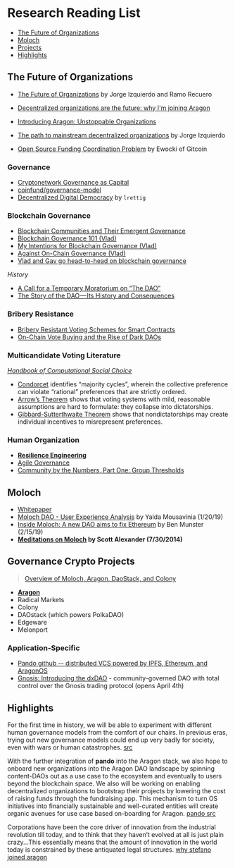 # Research Reading List

* [The Future of Organizations](#dao)
* [Moloch](#moloch)
* [Projects](#proj)
* [Highlights](#high)

## The Future of Organizations <a name = "dao"></a>

* [The Future of Organizations](http://blog.aragon.one/the-future-of-organizations/) by Jorge Izquierdo and Ramo Recuero
* [Decentralized organizations are the future: why I'm joining Aragon](https://medium.com/@stefanobernardi/decentralized-organizations-are-the-future-why-im-joining-aragon-52ddd339ed2e)
* [Introducing Aragon: Unstoppable Organizations](https://medium.com/aragondec/introducing-aragon-unstoppable-companies-58c1fd2d00ce)
* [The path to mainstream decentralized organizations](https://medium.com/aragondec/the-path-to-mainstream-decentralized-organizations-d95a89d3cac4) by Jorge Izquierdo

* [Open Source Funding Coordination Problem](https://docs.google.com/presentation/d/1LsxqC_aRp9fVbqsTF6fKF1JcaRQFWPz2M2lgZwkcU70/edit#slide=id.g5676e801cb_1_62) by Ewocki of Gitcoin

### Governance
* [Cryptonetwork Governance as Capital](https://www.placeholder.vc/blog/2019/2/19/cryptonetwork-governance-as-capital)
* [coinfund/governance-model](https://github.com/coinfund/governance-model)
* [Decentralized Digital Democracy](https://github.com/lrettig/paper) by `lrettig`

### Blockchain Governance
* [Blockchain Communities and Their Emergent Governance](https://medium.com/amentum/blockchain-communities-and-their-emergent-governance-cfe5627dcf52)
* [Blockchain Governance 101 (Vlad)](https://blog.goodaudience.com/blockchain-governance-101-eea5201d7992)
* [My Intentions for Blockchain Governance (Vlad)](https://medium.com/@Vlad_Zamfir/my-intentions-for-blockchain-governance-801d19d378e5)
* [Against On-Chain Governance (Vlad)](https://medium.com/@Vlad_Zamfir/against-on-chain-governance-a4ceacd040ca)
* [Vlad and Gav go head-to-head on blockchain governance](https://www.zeroknowledge.fm/52)

*History*
* [A Call for a Temporary Moratorium on “The DAO”](https://docs.google.com/document/d/10kTyCmGPhvZy94F7VWyS-dQ4lsBacR2dUgGTtV98C40/edit#heading=h.exdzp88avpn4)
* [The Story of the DAO — Its History and Consequences](https://medium.com/swlh/the-story-of-the-dao-its-history-and-consequences-71e6a8a551ee)

### Bribery Resistance
* [Bribery Resistant Voting Schemes for Smart Contracts](https://ethresear.ch/t/bribery-resistant-voting-schemes-for-smart-contracts/3354)
* [On-Chain Vote Buying and the Rise of Dark DAOs](http://hackingdistributed.com/2018/07/02/on-chain-vote-buying/)

### Multicandidate Voting Literature
*[Handbook of Computational Social Choice](http://procaccia.info/papers/comsoc.pdf)*

* [Condorcet](https://en.wikipedia.org/wiki/Condorcet_method) identifies “majority cycles”, wherein the collective preference can violate “rational” preferences that are strictly ordered.
* [Arrow’s Theorem](https://en.wikipedia.org/wiki/Arrow%27s_impossibility_theorem) shows that voting systems with mild, reasonable assumptions are hard to formulate: they collapse into dictatorships.
* [Gibbard-Sutterthwaite Theorem](https://en.wikipedia.org/wiki/Gibbard%E2%80%93Satterthwaite_theorem) shows that nondictatorships may create individual incentives to misrepresent preferences.

### Human Organization
* **[Resilience Engineering](https://github.com/lorin/resilience-engineering)** 
* [Agile Governance](https://www.researchgate.net/publication/299578743_Foundations_for_an_Agile_Governance_Manifesto_a_bridge_for_business_agility)
* [Community by the Numbers, Part One: Group Thresholds](http://www.lifewithalacrity.com/2008/09/group-threshold.html)

## Moloch <a name = "moloch"></a>

* [Whitepaper](https://github.com/MolochVentures/Whitepaper)
* [Moloch DAO - User Experience Analysis](https://medium.com/@stellarmagnet/moloch-dao-user-experience-analysis-644a0356955) by Yalda Mousavinia (1/20/19)
* [Inside Moloch: A new DAO aims to fix Ethereum](https://decryptmedia.com/5206/fixing-ethereum) by Ben Munster (2/15/19)
* **[Meditations on Moloch](https://slatestarcodex.com/2014/07/30/meditations-on-moloch/)  by Scott Alexander (7/30/2014)**

## Governance Crypto Projects <a name = "proj"></a>
> [Overview of Moloch, Aragon, DaoStack, and Colony](https://kronosapiens.github.io/blog/2019/06/16/aragon-daostack-colony-moloch.html)

* **[Aragon](https://www.youtube.com/watch?v=AqjIWmiAidw)**
* Radical Markets
* Colony
* DAOstack (which powers PolkaDAO)
* Edgeware
* Melonport

### Application-Specific
* [Pando github -- distributed VCS powered by IPFS, Ethereum, and AragonOS](https://github.com/pandonetwork/pando)
* [Gnosis: Introducing the dxDAO](https://blog.gnosis.pm/introducing-the-dxdao-27ec4301eced) - community-governed DAO with total control over the Gnosis trading protocol (opens April 4th)

## Highlights <a name = "high"></a>

For the first time in history, we will be able to experiment with different human governance models from the comfort of our chairs. In previous eras, trying out new governance models could end up very badly for society, even with wars or human catastrophes. [src](https://medium.com/aragondec/introducing-aragonos-say-hi-to-modular-and-extendable-organizations-8555af1076f3)

With the further integration of **pando** into the Aragon stack, we also hope to onboard new organizations into the Aragon DAO landscape by spinning content-DAOs out as a use case to the ecosystem and eventually to users beyond the blockchain space. We also will be working on enabling decentralized organizations to bootstrap their projects by lowering the cost of raising funds through the fundraising app. This mechanism to turn OS initiatives into financially sustainable and well-curated entities will create organic avenues for use case based on-boarding for Aragon. [pando src](https://medium.com/pando-network/announcing-pandos-agp-proposal-aragon-black-78ce0b805dae)

Corporations have been the core driver of innovation from the industrial revolution till today, and to think that they haven’t evolved at all is just plain crazy...This essentially means that the amount of innovation in the world today is constrained by these antiquated legal structures. [why stefano joined aragon](https://medium.com/@stefanobernardi/decentralized-organizations-are-the-future-why-im-joining-aragon-52ddd339ed2e)